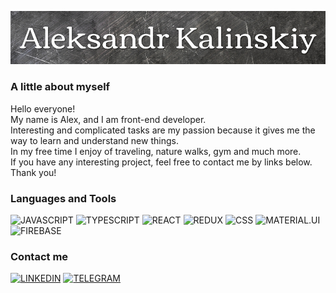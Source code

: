 [![Header](https://github.com/Kalinskiy/kalinskiy/blob/main/assets/header.png)]()

### A little about myself

Hello everyone!<br/>  My name is Alex, and I am front-end developer.<br/>
Interesting and complicated tasks are my passion because it gives me the way to learn and understand new things.<br/>
In my free time I enjoy of traveling, nature walks, gym and much more. <br/>
If you have any interesting project, feel free to contact me by links below.<br/>
Thank you! 

### Languages and Tools
![JAVASCRIPT](https://img.shields.io/badge/-JAVASCRIPT-282C34?style=for-the-badge&logo=javascript)
![TYPESCRIPT](https://img.shields.io/badge/-TYPESCRIPT-282C34?style=for-the-badge&logo=typescript)
![REACT](https://img.shields.io/badge/-REACT-282C34?style=for-the-badge&logo=react)
![REDUX](https://img.shields.io/badge/-REDUX-282C34?style=for-the-badge&logo=redux)
![CSS](https://img.shields.io/badge/-CSS-282C34?style=for-the-badge&logo=css3)
![MATERIAL.UI](https://img.shields.io/badge/-MATERIAL.UI-282C34?style=for-the-badge&logo=material-ui)
![FIREBASE](https://img.shields.io/badge/-FIREBASE-282C34?style=for-the-badge&logo=firebase)

### Contact me
[![LINKEDIN](https://img.shields.io/badge/-LINKEDIN-282C34?style=for-the-badge&logo=linkedin)](https://www.linkedin.com/in/aleksandr-kalinskiy-3a43b31bb/)
[![TELEGRAM](https://img.shields.io/badge/-TELEGRAM-282C34?style=for-the-badge&logo=telegram)](https://t.me/kalinskiyqq)
 